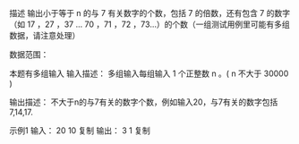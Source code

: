 描述
输出小于等于 n 的与 7 有关数字的个数，包括 7 的倍数，还有包含 7 的数字（如 17 ，27 ，37 ... 70 ，71 ，72 ，73...）的个数（一组测试用例里可能有多组数据，请注意处理）

数据范围： 

本题有多组输入
输入描述：
多组输入每组输入 1 个正整数 n 。( n 不大于 30000 )

输出描述：
不大于n的与7有关的数字个数，例如输入20，与7有关的数字包括7,14,17.

示例1
输入：
20
10
复制
输出：
3
1
复制
